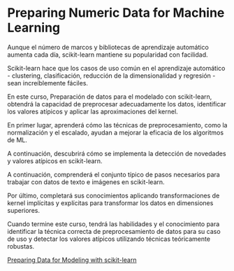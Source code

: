 # Preparing Numeric Data for Machine Learning

Aunque el número de marcos y bibliotecas de aprendizaje automático aumenta cada día, scikit-learn mantiene su popularidad con facilidad. 

Scikit-learn hace que los casos de uso común en el aprendizaje automático - clustering, clasificación, reducción de la dimensionalidad y regresión - sean increíblemente fáciles. 

En este curso, Preparación de datos para el modelado con scikit-learn, obtendrá la capacidad de preprocesar adecuadamente los datos, identificar los valores atípicos y aplicar las aproximaciones del kernel. 

En primer lugar, aprenderá cómo las técnicas de preprocesamiento, como la normalización y el escalado, ayudan a mejorar la eficacia de los algoritmos de ML. 

A continuación, descubrirá cómo se implementa la detección de novedades y valores atípicos en scikit-learn. 

A continuación, comprenderá el conjunto típico de pasos necesarios para trabajar con datos de texto e imágenes en scikit-learn. 

Por último, completará sus conocimientos aplicando transformaciones de kernel implícitas y explícitas para transformar los datos en dimensiones superiores. 

Cuando termine este curso, tendrá las habilidades y el conocimiento para identificar la técnica correcta de preprocesamiento de datos para su caso de uso y detectar los valores atípicos utilizando técnicas teóricamente robustas.

[
Preparing Data for Modeling with scikit-learn](https://app.pluralsight.com/library/courses/preparing-data-modeling-scikit-learn/table-of-contents)

